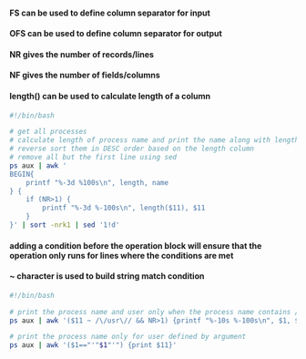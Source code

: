 #### FS can be used to define column separator for input
#### OFS can be used to define column separator for output
#### NR gives the number of records/lines
#### NF gives the number of fields/columns
#### length() can be used to calculate length of a column
```bash
#!/bin/bash

# get all processes
# calculate length of process name and print the name along with length
# reverse sort them in DESC order based on the length column
# remove all but the first line using sed
ps aux | awk '
BEGIN{
	printf "%-3d %100s\n", length, name 
} {
	if (NR>1) {
		printf "%-3d %-100s\n", length($11), $11
	}
}' | sort -nrk1 | sed '1!d'
```

#### adding a condition before the operation block will ensure that the operation only runs for lines where the conditions are met

#### ~ character is used to build string match condition

```bash
#!/bin/bash

# print the process name and user only when the process name contains /usr/
ps aux | awk '($11 ~ /\/usr\// && NR>1) {printf "%-10s %-100s\n", $1, $11}'

# print the process name only for user defined by argument
ps aux | awk '($1=="'"$1"'") {print $11}'
``` 